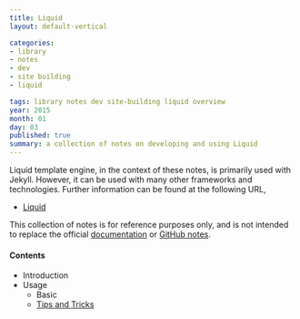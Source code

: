 ```yaml
---
title: Liquid
layout: default-vertical

categories:
- library
- notes
- dev
- site building
- liquid

tags: library notes dev site-building liquid overview
year: 2015
month: 01
day: 03
published: true
summary: a collection of notes on developing and using Liquid
---
```


Liquid template engine, in the context of these notes, is primarily used with Jekyll. However, it can be used with many other frameworks and technologies. Further information can be found at the following URL,

* [Liquid](https://github.com/Shopify/liquid/wiki)

This collection of notes is for reference purposes only, and is not intended to replace the official [documentation](http://docs.shopify.com/themes/liquid-documentation/basics) or [GitHub notes](https://github.com/Shopify/liquid/wiki).

#### Contents
* Introduction
* Usage
  * Basic
  * [Tips and Tricks](/library/notes/2015/01/06/liquid-tricks/)
